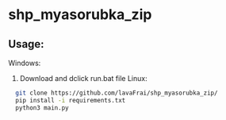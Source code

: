 # shp_myasorubka_zip
## Usage:
Windows:
1. Download and dclick run.bat file
Linux:
```bash
  git clone https://github.com/lavaFrai/shp_myasorubka_zip/
  pip install -i requirements.txt
  python3 main.py
```
